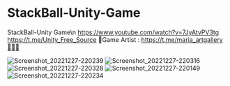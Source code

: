 # StackBall-Unity-Game
StackBall-Unity Game\n
https://www.youtube.com/watch?v=7JyAtvPV3tg
https://t.me/Unity_Free_Source
🎨Game Artist : https://t.me/maria_artgallery👱🏻‍♀️

![Screenshot_20221227-220239](https://user-images.githubusercontent.com/83016119/209716928-2ebcbf18-1905-4c84-98a1-b403d05ab838.png)
![Screenshot_20221227-220316](https://user-images.githubusercontent.com/83016119/209716939-9fe55b38-4a6c-4828-be44-c3436d741308.png)
![Screenshot_20221227-220328](https://user-images.githubusercontent.com/83016119/209716942-7e6e6b8e-6a40-488c-a37d-bde029a2d049.png)
![Screenshot_20221227-220149](https://user-images.githubusercontent.com/83016119/209716945-e8812896-b7d2-4e69-bdaf-d896cdd1d172.png)
![Screenshot_20221227-220234](https://user-images.githubusercontent.com/83016119/209716947-447e7d6c-e29f-47f9-9e52-7e468975591b.png)
